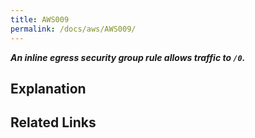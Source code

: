 ```yaml
---
title: AWS009
permalink: /docs/aws/AWS009/
---
```


***An inline egress security group rule allows traffic to `/0`.***

## Explanation






## Related Links


